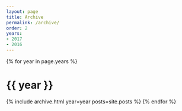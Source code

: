```yaml
---
layout: page
title: Archive
permalink: /archive/
order: 2
years:
- 2017
- 2016
---
```


{% for year in page.years %}
# {{ year }}
  {% include archive.html year=year posts=site.posts %}
{% endfor %}

